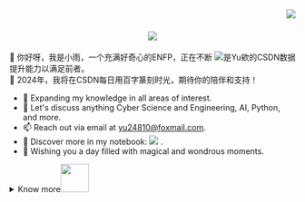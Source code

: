 <!--
**lightrain-a/lightrain-a** is a ✨ _special_ ✨ repository because its `README.md` (this file) appears on your GitHub profile.

Here are some ideas to get you started:

- 🔭 I’m currently working on ...
- 🌱 I’m currently learning ...
- 👯 I’m looking to collaborate on ...
- 🤔 I’m looking for help with ...
- 💬 Ask me about ...
- 📫 How to reach me: ...
- 😄 Pronouns: ...
- ⚡ Fun fact: ...
![](https://stats.justsong.cn/api/csdn?id=WTYuong&theme=light&lang=zh-CN)
<img align="right" src="https://visitor-badge.laobi.icu/badge?page_id=salesp07.salesp07" />
-->

<img align="right" src="https://visitor-badge.laobi.icu/badge?page_id=lightrain-a.lightrain-a" />
<h1 align="center">
    <img src="https://readme-typing-svg.herokuapp.com/?font=Righteous&size=35&center=true&vCenter=true&width=500&height=70&duration=4000&lines=Hi+There!+👋+I'm+Anita;" />
</h1>


<img src="https://stats.justsong.cn/api/csdn?id=WTYuong&theme=light" alt="是Yu欸的CSDN数据" style="zoom:100%;" align="right"/>

🌈 你好呀，我是小雨，一个充满好奇心的ENFP，正在不断提升能力以满足前者。 <br />
🌌 2024年，我将在CSDN每日用百字篆刻时光，期待你的陪伴和支持！  <br />
- 🌱 Expanding my knowledge in all areas of interest.
- 💬 Let's discuss anything Cyber Science and Engineering, AI, Python, and more.
- 📫 Reach out via email at yu24810@foxmail.com.
- 🔭 Discover more in my notebook: <a href="https://blog.csdn.net/WTYuong/"><img src="https://img.shields.io/badge/CSDN-blog-c32136" /></a> .
- 🌟 Wishing you a day filled with magical and wondrous moments.


<details>
 <summary>Know more<img src="https://media.giphy.com/media/mGcNjsfWAjY5AEZNw6/giphy.gif" width="50"></summary>

<h2 align="left">📃 Recent Blog:</h2> 
<img align="right" width="88" src="https://cdn.jsdelivr.net/gh/sun0225SUN/sun0225SUN/assets/images/artist.png" />

- [四年旅程，一路成长——小雨的创作纪念日](https://blog.csdn.net/wtyuong/article/details/137229014?spm=1001.2014.3001.5502) -2024-04-01
- [量子计算与量子密码（入门级-少图版）](https://blog.csdn.net/wtyuong/article/details/134120083?spm=1001.2014.3001.5502) -2024-03-07
- [【网安AIGC专题】46篇前沿代码大模型论文、24篇论文阅读笔记汇总](https://blog.csdn.net/wtyuong/article/details/134650727?spm=1001.2014.3001.5502) -2024-02-06


  <h2 align="left">📈 GitHub Activity Graph:</h2> 
<table border=0>
  <tr>
    <td><img src="https://github-readme-stats.vercel.app/api?username=lightrain-a&show_icons=true&count_private=true&theme=vue-light&hide_border=true" alt="lightrain-a's GitHub stats" style="zoom:100%;" align="left"/></td>
    <td><img src="https://github-readme-streak-stats.herokuapp.com/?user=lightrain-a"></img></td>
  </tr>
</table>

[![](https://github-readme-stats.vercel.app/api/top-langs/?username=lightrain-a&layout=compact)](https://github.com/anuraghazra/github-readme-stats)

